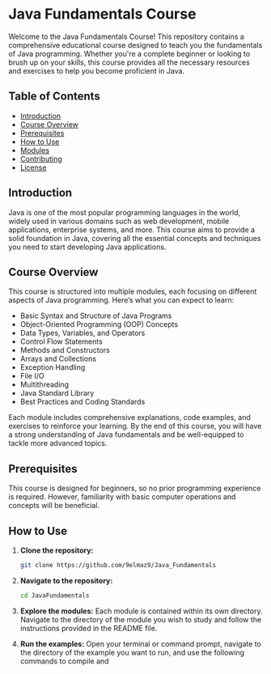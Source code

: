 # Java Fundamentals Course

Welcome to the Java Fundamentals Course! This repository contains a comprehensive educational course designed to teach you the fundamentals of Java programming. Whether you're a complete beginner or looking to brush up on your skills, this course provides all the necessary resources and exercises to help you become proficient in Java.

## Table of Contents

- [Introduction](#introduction)
- [Course Overview](#course-overview)
- [Prerequisites](#prerequisites)
- [How to Use](#how-to-use)
- [Modules](#modules)
- [Contributing](#contributing)
- [License](#license)

## Introduction

Java is one of the most popular programming languages in the world, widely used in various domains such as web development, mobile applications, enterprise systems, and more. This course aims to provide a solid foundation in Java, covering all the essential concepts and techniques you need to start developing Java applications.

## Course Overview

This course is structured into multiple modules, each focusing on different aspects of Java programming. Here’s what you can expect to learn:

- Basic Syntax and Structure of Java Programs
- Object-Oriented Programming (OOP) Concepts
- Data Types, Variables, and Operators
- Control Flow Statements
- Methods and Constructors
- Arrays and Collections
- Exception Handling
- File I/O
- Multithreading
- Java Standard Library
- Best Practices and Coding Standards

Each module includes comprehensive explanations, code examples, and exercises to reinforce your learning. By the end of this course, you will have a strong understanding of Java fundamentals and be well-equipped to tackle more advanced topics.

## Prerequisites

This course is designed for beginners, so no prior programming experience is required. However, familiarity with basic computer operations and concepts will be beneficial.

## How to Use

1. **Clone the repository:**
    ```bash
    git clone https://github.com/9elmaz9/Java_Fundamentals
    ```

2. **Navigate to the repository:**
    ```bash
    cd JavaFundamentals
    ```

3. **Explore the modules:**
    Each module is contained within its own directory. Navigate to the directory of the module you wish to study and follow the instructions provided in the README file.

4. **Run the examples:**
    Open your terminal or command prompt, navigate to the directory of the example you want to run, and use the following commands to compile and
